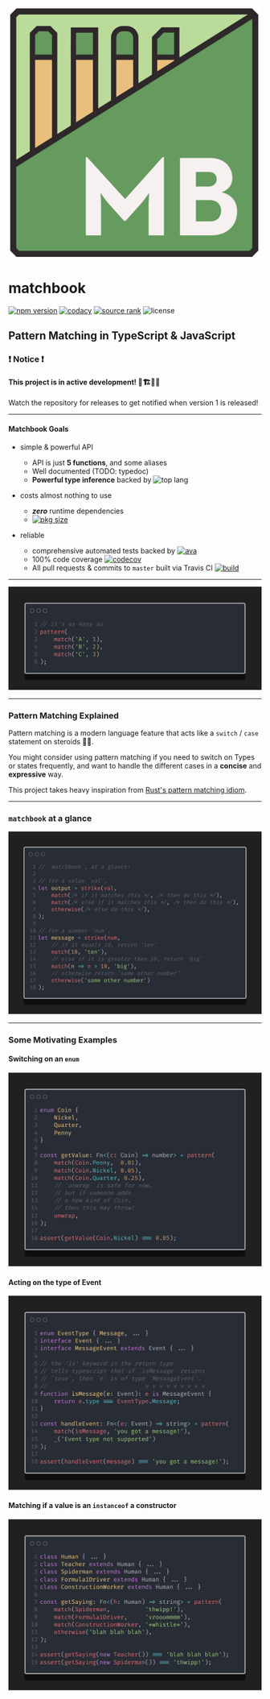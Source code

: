 <img src="./assets/logo.png" width=500 alt="Project Logo" />

# matchbook
[![npm version][npm_ver_badge]][npm_link] [![codacy][codacy_badge]][codacy_link] [![source rank][source_rank_badge]][libraries_io] ![license][license_badge]
## Pattern Matching in TypeScript & JavaScript
### ❗ Notice ❗
#### This project is in active development! 🚧🏗👷‍♂️
Watch the repository for releases to get notified when version 1 is released!

---

#### Matchbook Goals
-   simple & powerful API
    -   API is just **5 functions**, and some aliases
    -   Well documented (TODO: typedoc)
    -   **Powerful type inference** backed by ![top lang][lang_badge]

-   costs almost nothing to use
    -   **_zero_** runtime dependencies
    -   [![pkg size][npm_size_badge]][npm_link]

-   reliable
    -   comprehensive automated tests backed by [![ava][ava_dep_badge]][ava_npm]
    -   100% code coverage [![codecov][codecov_badge]][codecov_link]
    -   All pull requests & commits to `master` built via Travis CI [![build][build_badge]][build_link]

---

![it's as easy as a-b-c 1-2-3](assets/readme_samples/static/abc_123.snippet.png)

---

### Pattern Matching Explained
Pattern matching is a  modern language feature
that acts like a `switch` / `case` statement
on steroids 💊💪.

You might consider using pattern matching if you
need to switch on Types or states frequently,
and want to handle the different cases in a 
**concise** and **expressive** way.

This project takes heavy inspiration from
[Rust's pattern matching idiom][rust_match].

---

### `matchbook` at a glance
![matchbook at a glance](assets/readme_samples/static/10-000-feet.snippet.png)

---

### Some Motivating Examples

#### Switching on an `enum`
![enum example](assets/readme_samples/static/enum.snippet.png)

#### Acting on the type of Event
![enum example](assets/readme_samples/static/type_guard.snippet.png)

#### Matching if a value is an `instanceof` a constructor
![enum example](assets/readme_samples/static/ctor.snippet.png)

[rust_match]: https://doc.rust-lang.org/book/ch06-02-match.html
[codecov_link]: https://codecov.io/gh/matchbook-ts/matchbook-ts
[codecov_badge]: https://codecov.io/gh/matchbook-ts/matchbook-ts/branch/master/graph/badge.svg
[build_link]: https://travis-ci.org/matchbook-ts/matchbook-ts
[build_badge]: https://travis-ci.org/matchbook-ts/matchbook-ts.svg?branch=master
[npm_ver_badge]: https://img.shields.io/npm/v/@matchbook/ts
[npm_size_badge]: https://img.shields.io/bundlephobia/min/@matchbook/ts
[npm_link]: https://www.npmjs.com/package/@matchbook/ts
[lang_badge]: https://img.shields.io/github/languages/top/matchbook-ts/matchbook-ts
[license_badge]: https://img.shields.io/github/license/matchbook-ts/matchbook-ts
[source_rank_badge]: https://img.shields.io/librariesio/sourcerank/npm/@matchbook/ts
[libraries_io]: https://libraries.io/npm/@matchbook%2Fts
[ava_dep_badge]: https://img.shields.io/github/package-json/dependency-version/matchbook-ts/matchbook-ts/dev/ava
[ava_npm]: https://www.npmjs.com/package/ava
[codacy_badge]: https://api.codacy.com/project/badge/Grade/dd3aa51feb4b4b9988d2a1c9ea543187
[codacy_link]: https://www.codacy.com/gh/matchbook-ts/matchbook-ts?utm_source=github.com&amp;utm_medium=referral&amp;utm_content=matchbook-ts/matchbook-ts&amp;utm_campaign=Badge_Grade
